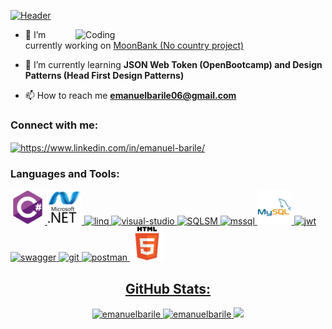 [![Header](https://i.ibb.co/0q6xX6M/github-header-image-2.png "Header")](#)

<img align="right" alt="Coding" width="400" src="https://camo.githubusercontent.com/c1dcb74cc1c1835b1d716f5051499a2814c683c806b15f04b0eba492863703e9/68747470733a2f2f63646e2e6472696262626c652e636f6d2f75736572732f3733303730332f73637265656e73686f74732f363538313234332f6176656e746f2e676966">



- 🔭 I’m currently working on [MoonBank (No country project)](https://github.com/No-Country/c9-02-t-csharp-react/tree/main)

- 🌱 I’m currently learning **JSON Web Token (OpenBootcamp) and Design Patterns (Head First Design Patterns)**

- 📫 How to reach me **emanuelbarile06@gmail.com**

<h3 align="left">Connect with me:</h3>
<p align="left">
<a href="//www.linkedin.com/in/emanuel-barile/" target="blank"><img align="center" src="https://raw.githubusercontent.com/rahuldkjain/github-profile-readme-generator/master/src/images/icons/Social/linked-in-alt.svg" alt="https://www.linkedin.com/in/emanuel-barile/" height="45" width="55" /></a>
</p>

<h3 align="left">Languages and Tools:</h3>
<p align="left"> 
  <a href="https://www.w3schools.com/cs/" target="_blank" rel="noreferrer"> 
    <img src="https://raw.githubusercontent.com/devicons/devicon/master/icons/csharp/csharp-original.svg" alt="csharp" width="55" height="55"/> 
  </a> 
  <a href="https://dotnet.microsoft.com/" target="_blank" rel="noreferrer"> 
    <img src="https://raw.githubusercontent.com/devicons/devicon/master/icons/dot-net/dot-net-original-wordmark.svg" alt="dotnet" width="55" height="55"/> 
  </a> 
  <a href="https://docs.microsoft.com/en-us/dotnet/csharp/linq/" target="_blank" rel="noreferrer">
    <img src="https://www.arvixe.com/images/landing_pages/linq_hosting.png" alt="linq" width="55" height="55"/>
  </a>
  <a href="https://visualstudio.microsoft.com/" target="_blank" rel="noreferrer">
    <img src="https://encrypted-tbn0.gstatic.com/images?q=tbn:ANd9GcS7G7PFdAbLe7yTXqGGpRarj6pV6s7LracaKw&usqp=CAU" alt="visual-studio" width="55" height="55"/>
  </a>
  
  <a href="https://learn.microsoft.com/en-us/sql/ssms/release-notes-ssms?view=sql-server-ver16" target="_blank" rel="noreferrer"> 
    <img src="https://i.ibb.co/pPFS25T/sqlsm.png" alt="SQLSM" width="55" height="55"/> 
  </a> 
  <a href="https://www.microsoft.com/en-us/sql-server" target="_blank" rel="noreferrer"> 
    <img src="https://www.svgrepo.com/show/303229/microsoft-sql-server-logo.svg" alt="mssql" width="55" height="55"/> 
  </a> 
  <a href="https://www.mysql.com/" target="_blank" rel="noreferrer"> 
    <img src="https://raw.githubusercontent.com/devicons/devicon/master/icons/mysql/mysql-original-wordmark.svg" alt="mysql" width="55" height="55"/> 
  </a> 
  <a href="https://jwt.io/" target="_blank" rel="noreferrer">
    <img src="https://upload.wikimedia.org/wikipedia/commons/1/1d/JWT_LOGO.png" alt="jwt" width="55" height="55"/>
  </a>  
  <a href="https://swagger.io/" target="_blank" rel="noreferrer">
    <img src="https://avatars.githubusercontent.com/u/7658037?s=280&v=4" alt="swagger" width="55" height="55"/>
    <a href="https://git-scm.com/" target="_blank" rel="noreferrer"> 
    <img src="https://www.vectorlogo.zone/logos/git-scm/git-scm-icon.svg" alt="git" width="40" height="40"/> 
  </a> 
    <a href="https://postman.com" target="_blank" rel="noreferrer"> 
    <img src="https://www.vectorlogo.zone/logos/getpostman/getpostman-icon.svg" alt="postman" width="55" height="55"/> 
  </a>
 <a href="https://www.w3.org/html/" target="_blank" rel="noreferrer"> 
    <img src="https://raw.githubusercontent.com/devicons/devicon/master/icons/html5/html5-original-wordmark.svg" alt="html5" width="55" height="55"/> 
  



<h2 align="center">GitHub Stats:</h3>
<div align="center">

<img src="https://github-readme-stats.vercel.app/api/top-langs?username=emanuelbarile&layout=compact&include_all_commits=true&count_private=true&show_icons=true&line_height=20&title_color=7A7ADB&icon_color=2234AE&text_color=D3D3D3&bg_color=0,000000,130F40" alt="emanuelbarile" />

 <img src="https://github-readme-stats.vercel.app/api?username=emanuelbarile&show_icons=true&line_height=20&title_color=7A7ADB&icon_color=2234AE&text_color=D3D3D3&bg_color=0,000000,130F40&include_all_commits=true&count_private=true" alt="emanuelbarile" />

<img src="https://github-readme-streak-stats.herokuapp.com/?user=emanuelbarile&border=D3D3D3&sideNums=7A7ADB&background=130F40&stroke=6842DB&currStreakNum=7A7ADB&ring=5B3CDD&fire=D3D351&currStreakLabel=D3D3D3&sideLabels=D3D3D3&dates=A3A3A3" />

</div>





